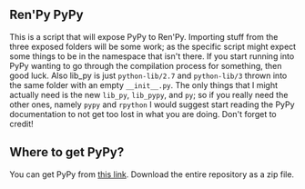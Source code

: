 ## Ren'Py PyPy
This is a script that will expose PyPy to Ren'Py. Importing stuff from the three exposed folders will be some work; as the specific script might expect some things to be in the namespace that isn't there. If you start running into PyPy wanting to go through the compilation process for something, then good luck. Also lib_py is just `python-lib/2.7` and `python-lib/3` thrown into the same folder with an empty `__init__.py`. The only things that I might actually need is the new `lib_py`, `lib_pypy`, and `py`; so if you really need the other ones, namely `pypy` and `rpython` I would suggest start reading the PyPy documentation to not get too lost in what you are doing. Don't forget to credit!

## Where to get PyPy?
You can get PyPy from [this link](https://foss.heptapod.net/pypy/pypy/-/tree/branch/stdlib-2.7.16/). Download the entire repository as a zip file.